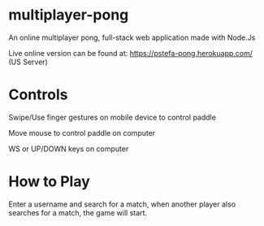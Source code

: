 # multiplayer-pong
An online multiplayer pong, full-stack web application made with Node.Js

Live online version can be found at: https://pstefa-pong.herokuapp.com/ (US Server)

# Controls
Swipe/Use finger gestures on mobile device to control paddle

Move mouse to control paddle on computer

WS or UP/DOWN keys on computer

# How to Play
Enter a username and search for a match, when another player also searches for a match, the game will start.
